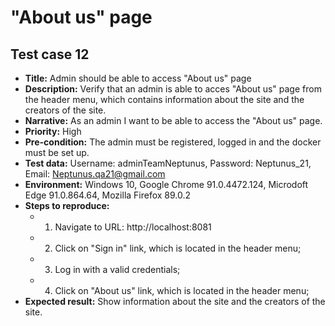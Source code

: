 # **"About us" page**

## Test case 12

* **Title:** Admin should be able to access "About us" page
* **Description:** Verify that an admin is able to acces "About us" page from the header menu, which contains information about the site and the creators of the site.
* **Narrative:** As an admin I want to be able to access the "About us" page.
* **Priority:** High
* **Pre-condition:** The admin must be registered, logged in and the docker must be set up.
* **Test data:** Username: adminTeamNeptunus, Password: Neptunus_21, Email: Neptunus.qa21@gmail.com
* **Environment:** Windows 10, Google Chrome 91.0.4472.124, Microdoft Edge 91.0.864.64, Mozilla Firefox 89.0.2
* **Steps to reproduce:** 
   * 1. Navigate to URL: http://localhost:8081
   * 2. Click on "Sign in" link, which is located in the header menu;
   * 3. Log in with a valid credentials;
   * 4. Click on "About us" link, which is located in the header menu;
* **Expected result:** Show information about the site and the creators of the site.

